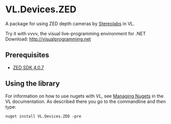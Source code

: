 # VL.Devices.ZED
A package for using ZED depth cameras by [Stereolabs](https://www.stereolabs.com/) in VL.

Try it with vvvv, the visual live-programming environment for .NET  
Download: http://visualprogramming.net

## Prerequisites
- [ZED SDK 4.0.7](https://www.stereolabs.com/developers/release/)

## Using the library
For information on how to use nugets with VL, see [Managing Nugets](https://thegraybook.vvvv.org/reference/hde/managing-nugets.html) in the VL documentation. As described there you go to the commandline and then type:

    nuget install VL.Devices.ZED -pre
